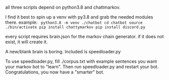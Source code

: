 all three scripts depend on python3.8 and chattmarkov.

I find it best to spin up a venv with py3.8 and grab the needed modules there.
example:
`
python3.8 -m venv ./chatbot
cd chatbot
source ./bin/activate
pip install chattymarkov
pip install discord.py`

every script requires brain.json for the markov chain generator.  if it does not exist, it will create it.

A new/blank brain is boring.  Included is speedloader.py

To use speedloader.py, fill ./corpus.txt with example sentences you want your markov bot to "learn".  Then run speedloader.py and restart your bot.
Congratulations, you now have a "smarter" bot.
